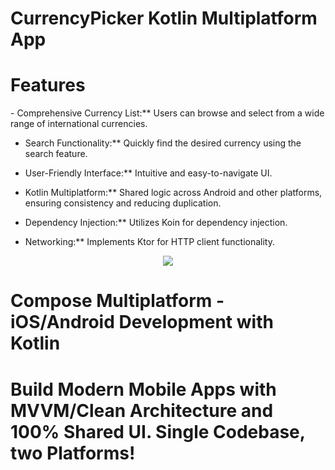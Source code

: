 <h1>CurrencyPicker Kotlin Multiplatform App</h1> 
<h1>Features</h1>
- Comprehensive Currency List:** Users can browse and select from a wide range of international currencies.

- Search Functionality:** Quickly find the desired currency using the search feature.

- User-Friendly Interface:** Intuitive and easy-to-navigate UI.

- Kotlin Multiplatform:** Shared logic across Android and other platforms, ensuring consistency and reducing duplication.

- Dependency Injection:** Utilizes Koin for dependency injection.

- Networking:** Implements Ktor for HTTP client functionality.


<p align="center">
  <img src="https://i.postimg.cc/qvTqkhQy/Compose-Multiplatform-2.jpg" href="https://stevdza-san.com/p/compose-multiplatform-ios-android-development-with-kotlin">
</p>

<h1>Compose Multiplatform - iOS/Android Development with Kotlin<h1/>
 Build Modern Mobile Apps with MVVM/Clean Architecture and 100% Shared UI. Single Codebase, two Platforms!


